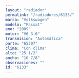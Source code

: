 ```yaml
---
layout: "radiador"
permalink: "/radiadores/6133/"
marca: "Volkswagen"
modelo: "Passat"
ano: "2009"
motor: "V6 3.6"
transmision: "Automática"
parte: "65307"
clima: "Con clima"
alto: "25 1/2"
ancho: "16 7/8"
observaciones: ""
id: "6133"
---
```


